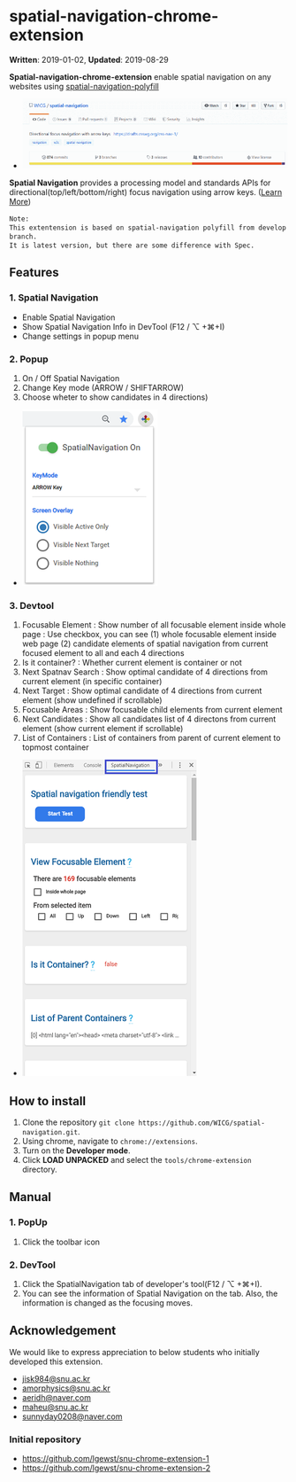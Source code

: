 
# spatial-navigation-chrome-extension

**Written**: 2019-01-02, **Updated**: 2019-08-29

**Spatial-navigation-chrome-extension** enable spatial navigation on any websites using [spatial-navigation-polyfill](https://github.com/WICG/spatial-navigation/tree/master/polyfill)
- ![spatial navigation on any websites](./img2.gif)

**Spatial Navigation** provides a processing model and standards APIs for directional(top/left/bottom/right) focus navigation using arrow keys. ([Learn More](https://wicg.github.io/spatial-navigation/))

```
Note:
This extentension is based on spatial-navigation polyfill from develop branch.
It is latest version, but there are some difference with Spec.
```
## Features
### 1. Spatial Navigation
- Enable Spatial Navigation
- Show Spatial Navigation Info in DevTool (F12 / ⌥ +⌘+I)
- Change settings in popup menu

### 2. Popup
1. On / Off Spatial Navigation
2. Change Key mode (ARROW / SHIFTARROW)
3. Choose wheter to show candidates in 4 directions)

- ![Popup menu](./img1.png)

### 3. Devtool
1. Focusable Element
: Show number of all focusable element inside whole page
: Use checkbox, you can see (1) whole focusable element inside web page (2) candidate elements of spatial navigation from current focused element to all and each 4 directions
2. Is it container?
: Whether current element is container or not
3. Next Spatnav Search
: Show optimal candidate of 4 directions from current element (in specific container)
4. Next Target
: Show optimal candidate of 4 directions from current element (show undefined if scrollable)
5. Focusable Areas
: Show focusable child elements from current element
6. Next Candidates
: Show all candidates list of 4 directons from current element (show current element if scrollable)
7. List of Containers
: List of containers from parent of current element to topmost container

- ![Devtool](./img3.png)

## How to install
1. Clone the repository `git clone https://github.com/WICG/spatial-navigation.git`.
2. Using chrome, navigate to `chrome://extensions`.
3. Turn on the **Developer mode**.
4. Click **LOAD UNPACKED** and select the `tools/chrome-extension` directory.

## Manual
### 1. PopUp
1. Click the toolbar icon

### 2. DevTool
1. Click the SpatialNavigation tab of developer's tool(F12 / ⌥ +⌘+I).
2. You can see the information of Spatial Navigation on the tab. Also, the information is changed as the focusing moves.


## Acknowledgement

We would like to express appreciation to below students who initially developed this extension.

- jisk984@snu.ac.kr
- amorphysics@snu.ac.kr
- aeridh@naver.com
- maheu@snu.ac.kr
- sunnyday0208@naver.com

### Initial repository
- https://github.com/lgewst/snu-chrome-extension-1
- https://github.com/lgewst/snu-chrome-extension-2
